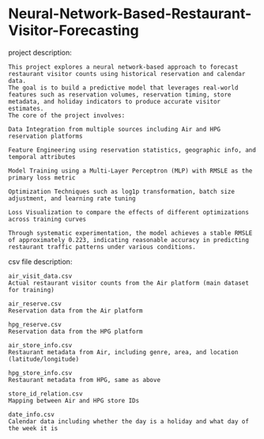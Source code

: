 # Neural-Network-Based-Restaurant-Visitor-Forecasting
project description:

    This project explores a neural network-based approach to forecast restaurant visitor counts using historical reservation and calendar data. 
    The goal is to build a predictive model that leverages real-world features such as reservation volumes, reservation timing, store metadata, and holiday indicators to produce accurate visitor estimates.
    The core of the project involves:
    
    Data Integration from multiple sources including Air and HPG reservation platforms
    
    Feature Engineering using reservation statistics, geographic info, and temporal attributes
    
    Model Training using a Multi-Layer Perceptron (MLP) with RMSLE as the primary loss metric
    
    Optimization Techniques such as log1p transformation, batch size adjustment, and learning rate tuning
    
    Loss Visualization to compare the effects of different optimizations across training curves
    
    Through systematic experimentation, the model achieves a stable RMSLE of approximately 0.223, indicating reasonable accuracy in predicting restaurant traffic patterns under various conditions.

csv file description:

    air_visit_data.csv	          
    Actual restaurant visitor counts from the Air platform (main dataset for training)
    
    air_reserve.csv	              
    Reservation data from the Air platform 
    
    hpg_reserve.csv	              
    Reservation data from the HPG platform 
    
    air_store_info.csv	          
    Restaurant metadata from Air, including genre, area, and location (latitude/longitude)
    
    hpg_store_info.csv	          
    Restaurant metadata from HPG, same as above
    
    store_id_relation.csv	        
    Mapping between Air and HPG store IDs
    
    date_info.csv	                
    Calendar data including whether the day is a holiday and what day of the week it is 
